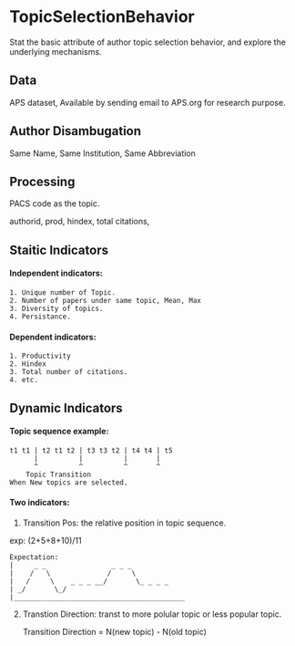 # TopicSelectionBehavior
Stat the basic attribute of author topic selection behavior, and explore the underlying mechanisms.

## Data
APS dataset, Available by sending email to APS.org for research purpose.

## Author Disambugation
Same Name, Same Institution, Same Abbreviation

## Processing
PACS code as the topic.

authorid, prod, hindex, total citations,

## Staitic Indicators

#### Independent indicators:

    1. Unique number of Topic.
    2. Number of papers under same topic, Mean, Max
    3. Diversity of topics.
    4. Persistance.

#### Dependent indicators:
   
    1. Productivity
    2. Hindex
    3. Total number of citations.
    4. etc.

## Dynamic Indicators

#### Topic sequence example:

    t1 t1 | t2 t1 t2 | t3 t3 t2 | t4 t4 | t5
          |          |          |       |
          ^          ^          ^       ^
        Topic Transition
    When New topics are selected.

#### Two indicators:

1. Transition Pos: the relative position in topic sequence.

exp: (2+5+8+10)/11

    Expectation:
    |     _ _                _ _ _ 
    |    /   \              /     \
    |   /     \    _ _ _ __/       \_ _ _ _
    | _/       \_/
    |__________________________________________

2. Transtion Direction: transt to more polular topic or less popular topic.

    Transition Direction = N(new topic) - N(old topic)

